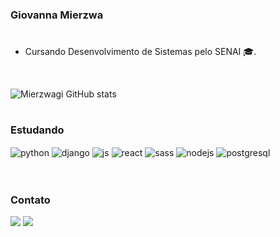 ### Giovanna Mierzwa

#

- Cursando Desenvolvimento de Sistemas pelo SENAI 🎓.

<br>


![Mierzwagi GitHub stats](https://github-readme-stats.vercel.app/api?username=mierzwagi&show_icons=true&theme=dark)

#

### Estudando

<div style="display: inline_block">
  <img align="center" alt="python" src="https://img.shields.io/badge/Python-14354C?style=for-the-badge&logo=python&logoColor=white" />
  <img align="center" alt="django" src="https://img.shields.io/badge/Django-092E20?style=for-the-badge&logo=django&logoColor=white" />
  <img align="center" alt="js" src="https://img.shields.io/badge/JavaScript-F7DF1E?style=for-the-badge&logo=javascript&logoColor=black" />
  <img align="center" alt="react" src="https://img.shields.io/badge/React-20232A?style=for-the-badge&logo=react&logoColor=61DAFB" />
  <img align="center" alt="sass" src="https://img.shields.io/badge/Sass-CC6699?style=for-the-badge&logo=sass&logoColor=white" />
  <img align="center" alt="nodejs" src="https://img.shields.io/badge/Node.js-43853D?style=for-the-badge&logo=node.js&logoColor=white" />
  <img align="center" alt="postgresql" src="https://img.shields.io/badge/PostgreSQL-316192?style=for-the-badge&logo=postgresql&logoColor=white" />
  
</div><br/>

#

### Contato
<a href = "mailto:giovannamierzwa@hotmail.com"><img src="https://img.shields.io/badge/Microsoft_Outlook-0078D4?style=for-the-badge&logo=microsoft-outlook&logoColor=white" target="_blank"></a>
<a href = "linkedin.com/in/giovanna-mierzwa-santos-a525621b8"><img src="https://img.shields.io/badge/LinkedIn-0077B5?style=for-the-badge&logo=linkedin&logoColor=white" target="_blank"></a>

<!-- [![Linkedin](https://img.shields.io/badge/LinkedIn-0077B5?style=for-the-badge&logo=linkedin&logoColor=white)](https://instagram.com/sujeitoprogramador)
[![Linkedin](https://img.shields.io/badge/Microsoft_Outlook-0078D4?style=for-the-badge&logo=microsoft-outlook&logoColor=white)](https://instagram.com/sujeitoprogramador) -->


<!-- ![Top Langs](https://github-readme-stats.vercel.app/api/top-langs/?username=anuraghazra&hide_progress=true&theme=dark) -->



